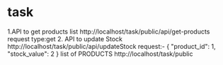 # task
1.API to get products list   http://localhost/task/public/api/get-products  request type:get   2. API to update Stock   http://localhost/task/public/api/updateStock request:- { "product_id": 1, "stock_value": 2 }    list of PRODUCTS  http://localhost/task/public
